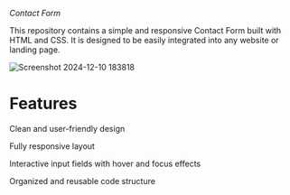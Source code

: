 *Contact Form*

This repository contains a simple and responsive Contact Form built with HTML and CSS. It is designed to be easily integrated into any website or landing page.

![Screenshot 2024-12-10 183818](https://github.com/user-attachments/assets/bb0bc1f0-2728-49fc-841e-e64ec6c84714)


# Features

Clean and user-friendly design

Fully responsive layout

Interactive input fields with hover and focus effects

Organized and reusable code structure
